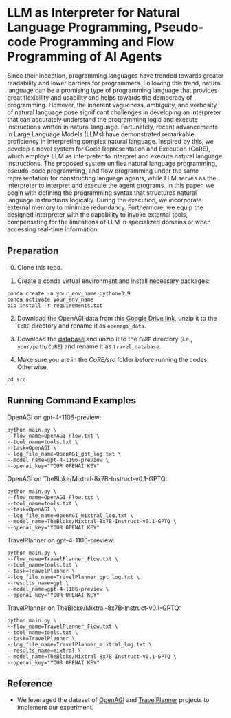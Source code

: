 # LLM as Interpreter for Natural Language Programming, Pseudo-code Programming and Flow Programming of AI Agents

Since their inception, programming languages have trended towards greater readability and lower barriers for programmers. Following this trend, natural language can be a promising type of programming language that provides great flexibility and usability and helps towards the democracy of programming. However, the inherent vagueness, ambiguity, and verbosity of natural language pose significant challenges in developing an interpreter that can accurately understand the programming logic and execute instructions written in natural language. Fortunately, recent advancements in Large Language Models (LLMs) have demonstrated remarkable proficiency in interpreting complex natural language. Inspired by this, we develop a novel system for Code Representation and Execution (CoRE), which employs LLM as interpreter to interpret and execute natural language instructions. The proposed system unifies natural language programming, pseudo-code programming, and flow programming under the same representation for constructing language agents, while LLM serves as the interpreter to interpret and execute the agent programs. In this paper, we begin with defining the programming syntax that structures natural language instructions logically. During the execution, we incorporate external memory to minimize redundancy. Furthermore, we equip the designed interpreter with the capability to invoke external tools, compensating for the limitations of LLM in specialized domains or when accessing real-time information.

## Preparation

0. Clone this repo.

1. Create a conda virtual environment and install necessary packages:

```
conda create -n your_env_name python=3.9
conda activate your_env_name
pip install -r requirements.txt
```

2. Download the OpenAGI data from this [Google Drive link](https://drive.google.com/drive/folders/1AjT6y7qLIMxcmHhUBG5IE1_5SnCPR57e?usp=share_link), unzip it to the `CoRE` directory and rename it as `openagi_data`.

3. Download the [database](https://drive.google.com/file/d/1pF1Sw6pBmq2sFkJvm-LzJOqrmfWoQgxE/view?usp=drive_link) and unzip it to the `CoRE` directory (i.e., `your/path/CoRE`) and rename it as `travel_database`.
   
4. Make sure you are in the *CoRE/src* folder before running the codes. Otherwise,

```
cd src
```

## Running Command Examples

OpenAGI on gpt-4-1106-preview:
```commandline
python main.py \
--flow_name=OpenAGI_Flow.txt \
--tool_name=tools.txt \
--task=OpenAGI \
--log_file_name=OpenAGI_gpt_log.txt \
--model_name=gpt-4-1106-preview \
--openai_key="YOUR OPENAI KEY"
```

OpenAGI on TheBloke/Mixtral-8x7B-Instruct-v0.1-GPTQ:
```commandline
python main.py \
--flow_name=OpenAGI_Flow.txt \
--tool_name=tools.txt \
--task=OpenAGI \
--log_file_name=OpenAGI_mixtral_log.txt \
--model_name=TheBloke/Mixtral-8x7B-Instruct-v0.1-GPTQ \
--openai_key="YOUR OPENAI KEY"
```

TravelPlanner on gpt-4-1106-preview:
```commandline
python main.py \
--flow_name=TravelPlanner_Flow.txt \
--tool_name=tools.txt \
--task=TravelPlanner \
--log_file_name=TravelPlanner_gpt_log.txt \
--results_name=gpt \
--model_name=gpt-4-1106-preview \
--openai_key="YOUR OPENAI KEY"
```

TravelPlanner on TheBloke/Mixtral-8x7B-Instruct-v0.1-GPTQ:
```commandline
python main.py \
--flow_name=TravelPlanner_Flow.txt \
--tool_name=tools.txt \
--task=TravelPlanner \
--log_file_name=TravelPlanner_mixtral_log.txt \
--results_name=mixtral \
--model_name=TheBloke/Mixtral-8x7B-Instruct-v0.1-GPTQ \
--openai_key="YOUR OPENAI KEY"
```

## Reference

- We leveraged the dataset of [OpenAGI](https://github.com/agiresearch/OpenAGI) and [TravelPlanner](https://github.com/OSU-NLP-Group/TravelPlanner/tree/main) projects to implement our experiment.
